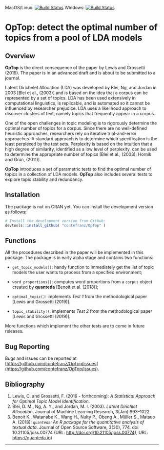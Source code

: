 MacOS/Linux: [![Build Status](https://travis-ci.org/contefranz/OpTop.svg?branch=master)](https://travis-ci.org/contefranz/OpTop)
Windows: [![Build Status](https://ci.appveyor.com/api/projects/status/contefranz/OpTop/branch/master?svg=true)](https://ci.appveyor.com/api/projects/status/contefranz/OpTop/branch/master)

# OpTop: detect the optimal number of topics from a pool of LDA models

## Overview

**OpTop** is the direct consequence of the paper by Lewis and Grossetti (2019). 
The paper is in an advanced draft and is about to be submitted to a journal.

Latent Dirichelet Allocation (LDA) was developed by Blei, Ng, and Jordan in 2003
[Blei et al., (2003)] and is based on 
the idea that a corpus can be represented by a set of topics. LDA has been used 
extensively in computational linguistics, is replicable, and is automated so it 
cannot be influenced by researcher prejudice. LDA uses a likelihood approach to 
discover clusters of text, namely topics that frequently appear in a corpus.

One of the open challenges in topic modeling is to rigorously determine the 
optimal number of topics for a corpus. Since there are no well-defined heuristic 
approaches, researchers rely on iterative trial-and-error approaches.
A standard approach is to determine which specification is the least perplexed 
by the test sets. Perplexity is based on the intuition that a high degree of 
similarity, identified as a low level of perplexity, can be used to determine 
the appropriate number of topics [Blei et al., (2003); Hornik and Gr&uuml;n, (2011)].

**OpTop** introduces a set of parametric tests to find the optimal number of topics 
in a collection of LDA models. **OpTop** also includes 
several tests to explore topic stability and redundancy. 

## Installation

The package is not on CRAN yet. You can install the development version as follows:
``` r
# Install the development version from Github:
devtools::install_github( "contefranz/OpTop" )
```

## Functions

All the procedures described in the paper will be implemented in this package.
The package is in early alpha stage and contains two functions:

* `get_topic_models()`: handy function to immediately get the list of topic models
the user wants to process from a specified environment;

* `word_proportions()`: computes word proportions from a `corpus` object created 
by __quanteda__ [Benoit et al. (2018)];

* `optimal_topic()`: implements _Test 1_ from the methodological paper 
[Lewis and Grossetti (2019)].

* `topic_stability()`: implements _Test 2_ from the methodological paper 
[Lewis and Grossetti (2019)].

More functions which implement the other tests are to come in future releases.

## Bug Reporting

Bugs and issues can be reported at
[https://github.com/contefranz/OpTop/issues](https://github.com/contefranz/OpTop/issues).

## Bibliography

1. Lewis, C. and Grossetti, F. (2019 - forthcoming): _A Statistical Approach
for Optimal Topic Model Identification_.
2. Blei, D. M., Ng, A. Y., and Jordan, M. I. (2003). _Latent Dirichlet Allocation_.
Journal of Machine Learning Research, 3(Jan):993–1022.
3. Benoit K., Watanabe K., Wang H., Nulty P., Obeng A., M&uuml;ller S., Matsuo A.
(2018): _`quanteda`: An R package for the
quantitative analysis of textual data_. Journal of Open Source Software, 3(30), 774. doi: 10.21105/joss.00774
(URL: http://doi.org/10.21105/joss.00774), URL: https://quanteda.io)

***
  
